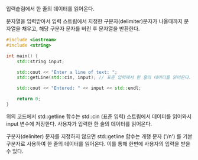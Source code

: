 입력슽림에서 한 줄의 데이터를 읽어온다.

문자열을 입력받아서 입력 스트림에서 지정한 구분자(delimiter)문자가 나올때까지 문자열을 채우고, 해당 구분자 문자를 버린 후 문자열을 반환한다.

```c++
#include <iostream>
#include <string>

int main() {
	std::string input;

	std::cout << "Enter a line of text: ";
	std::getLine(std::cin, input); // 표준 입력에서 한 줄의 데이터를 읽어온다.

	std::cout << "Entered: " << input << std::endl;

	return 0;
}
```

위의 코드에서 std::getline 함수는 std::cin (표준 입력) 스트림에서 데이터를 읽어와서 input 변수에 저장한다. 사용자가 입력한 한 술의 데이터를 읽어온다. 

구분자(deliniter) 문자를 지정하지 않으면 std::getline 함수는 개행 문자 ('/n') 를 기본 구분자로 사용하여 한 줄의 데이터를 읽어온다. 이를 통해 한번에 사용자의 입력을 받을 수 있다.

